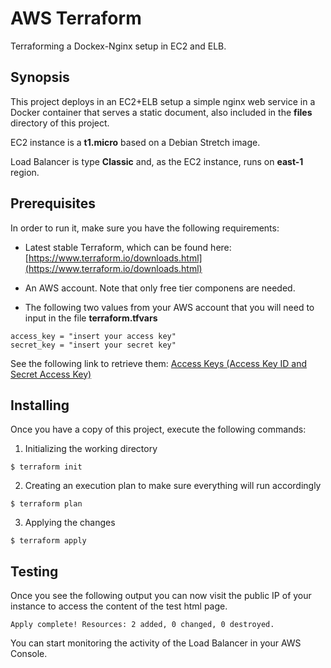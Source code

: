 # AWS Terraform

Terraforming a Dockex-Nginx setup in EC2 and ELB.

## Synopsis

This project deploys in an EC2+ELB setup a simple nginx web service in a Docker container that serves a static document, also included in the **files** directory of this project.

EC2 instance is a **t1.micro** based on a Debian Stretch image.

Load Balancer is type **Classic** and, as the EC2 instance, runs on **east-1** region.


## Prerequisites

In order to run it, make sure you have the following requirements: 

- Latest stable Terraform, which can be found here: [https://www.terraform.io/downloads.html](https://www.terraform.io/downloads.html)


- An AWS account. Note that only free tier componens are needed. 


- The following two values from your AWS account that you will need to input in the file **terraform.tfvars**

```
access_key = "insert your access key"
secret_key = "insert your secret key"
```

See the following link to retrieve them:
[Access Keys (Access Key ID and Secret Access Key)](https://docs.aws.amazon.com/general/latest/gr/aws-sec-cred-types.html#access-keys-and-secret-access-keys)


## Installing

Once you have a copy of this project, execute the following commands:

1. Initializing the working directory 
```
$ terraform init
```

2. Creating an execution plan to make sure everything will run accordingly
```
$ terraform plan
```

3. Applying the changes
```
$ terraform apply
```


## Testing 
Once you see the following output you can now visit the public IP of your instance to access the content of the test html page.
```
Apply complete! Resources: 2 added, 0 changed, 0 destroyed.
```

You can start monitoring the activity of the Load Balancer in your AWS Console.
